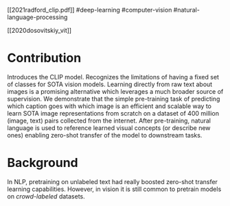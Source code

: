[[2021radford_clip.pdf]]
#deep-learning #computer-vision #natural-language-processing

[[2020dosovitskiy_vit]]

# Contribution 

   Introduces the CLIP model. Recognizes the limitations of having a fixed set of classes for SOTA vision models. Learning directly from raw text about images is a promising alternative which leverages a much broader source of supervision. We demonstrate that the simple pre-training task of predicting which caption goes with which image is an efficient and scalable way to learn SOTA image representations from scratch on a dataset of 400 million (image, text) pairs collected from the internet. After pre-training, natural language is used to reference learned visual concepts (or describe new ones) enabling zero-shot transfer of the model to downstream tasks. 

# Background 

   In NLP, pretraining on unlabeled text had really boosted zero-shot transfer learning capabilities. However, in vision it is still common to pretrain models on *crowd-labeled* datasets. 

